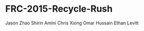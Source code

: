 FRC-2015-Recycle-Rush
=====================
Jason Zhao
Shirin Amini
Chris Xiong
Omar Hussain
Ethan Levitt
